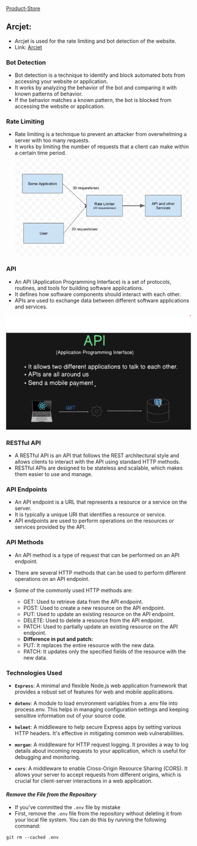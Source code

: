 [Product-Store](img/product-store-app-homepage.png)

## Arcjet:
- Arcjet is used for the rate limiting and bot detection of the website.
- Link: [Arcjet](https://arcjet.com/)

### Bot Detection
- Bot detection is a technique to identify and block automated bots from accessing your website or application. 
- It works by analyzing the behavior of the bot and comparing it with known patterns of behavior. 
- If the behavior matches a known pattern, the bot is blocked from accessing the website or application.

### Rate Limiting
- Rate limiting is a technique to prevent an attacker from overwhelming a server with too many requests. 
- It works by limiting the number of requests that a client can make within a certain time period.
![Rate Limiting](img/rate-limiter.png)

### API 
- An API (Application Programming Interface) is a set of protocols, routines, and tools for building software applications. 
- It defines how software components should interact with each other. 
- APIs are used to exchange data between different software applications and services.

![API](img/thumbnail-api.png)

### RESTful API
- A RESTful API is an API that follows the REST architectural style and allows clients to interact with the API using standard HTTP methods. 
- RESTful APIs are designed to be stateless and scalable, which makes them easier to use and manage.

### API Endpoints
- An API endpoint is a URL that represents a resource or a service on the server. 
- It is typically a unique URI that identifies a resource or service. 
- API endpoints are used to perform operations on the resources or services provided by the API.

### API Methods
- An API method is a type of request that can be performed on an API endpoint. 
- There are several HTTP methods that can be used to perform different operations on an API endpoint. 
- Some of the commonly used HTTP methods are:
  - GET: Used to retrieve data from the API endpoint.
  - POST: Used to create a new resource on the API endpoint.
  - PUT: Used to update an existing resource on the API endpoint.
  - DELETE: Used to delete a resource from the API endpoint.
  - PATCH: Used to partially update an existing resource on the API endpoint.

  * **Difference in put and patch:**
  - PUT: It replaces the entire resource with the new data.
  - PATCH: It updates only the specified fields of the resource with the new data.


### Technologies Used
- **`Express`**: A minimal and flexible Node.js web application framework that provides a robust set of features for web and mobile applications.

- **`dotenv`**: A module to load environment variables from a .env file into process.env. This helps in managing configuration settings and keeping sensitive information out of your source code.

- **`helmet`**: A middleware to help secure Express apps by setting various HTTP headers. It's effective in mitigating common web vulnerabilities.

- **`morgan`**: A middleware for HTTP request logging. It provides a way to log details about incoming requests to your application, which is useful for debugging and monitoring.

- **`cors`**: A middleware to enable Cross-Origin Resource Sharing (CORS). It allows your server to accept requests from different origins, which is crucial for client-server interactions in a web application.


#### *Remove the File from the Repository*
- If you've committed the `.env` file by mistake
- First, remove the `.env` file from the repository without deleting it from your local file system. You can do this by running the following command:
```
git rm --cached .env
```